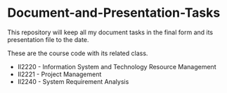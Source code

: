 # Document-and-Presentation-Tasks

This repository will keep all my document tasks in the final form and its presentation file to the date.

These are the course code with its related class.
- II2220 - Information System and Technology Resource Management
- II2221 - Project Management
- II2240 - System Requirement Analysis
